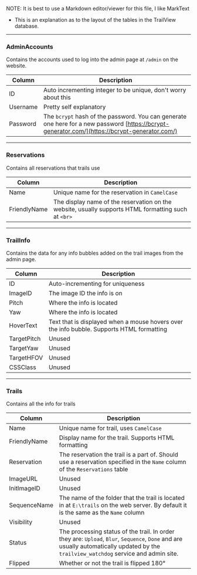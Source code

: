 NOTE: It is best to use a Markdown editor/viewer for this file, I like MarkText



* This is an explanation as to the layout of the tables in the TrailView database.

---

### AdminAccounts

Contains the accounts used to log into the admin page at `/admin` on the website.

| Column   | Description                                                                                                                                    |
| -------- | ---------------------------------------------------------------------------------------------------------------------------------------------- |
| ID       | Auto incrementing integer to be unique, don't worry about this                                                                                 |
| Username | Pretty self explanatory                                                                                                                        |
| Password | The `bcrypt` hash of the password. You can generate one here for a new password [https://bcrypt-generator.com/](https://bcrypt-generator.com/) |

---

### Reservations

Contains all reservations that trails use

| Column       | Description                                                                                         |
| ------------ | --------------------------------------------------------------------------------------------------- |
| Name         | Unique name for the reservation in `CamelCase`                                                      |
| FriendlyName | The display name of the reservation on the website, usually supports HTML formatting such at `<br>` |

---

### TrailInfo

Contains the data for any info bubbles added on the trail images from the admin page.

| Column      | Description                                                                               |
| ----------- | ----------------------------------------------------------------------------------------- |
| ID          | Auto-incrementing for uniqueness                                                          |
| ImageID     | The image ID the info is on                                                               |
| Pitch       | Where the info is located                                                                 |
| Yaw         | Where the info is located                                                                 |
| HoverText   | Text that is displayed when a mouse hovers over the info bubble. Supports HTML formatting |
| TargetPitch | Unused                                                                                    |
| TargetYaw   | Unused                                                                                    |
| TargetHFOV  | Unused                                                                                    |
| CSSClass    | Unused                                                                                    |

---

### Trails

Contains all the info for trails

| Column       | Description                                                                                                                                                                           |
| ------------ | ------------------------------------------------------------------------------------------------------------------------------------------------------------------------------------- |
| Name         | Unique name for trail, uses `CamelCase`                                                                                                                                               |
| FriendlyName | Display name for the trail. Supports HTML formatting                                                                                                                                  |
| Reservation  | The reservation the trail is a part of. Should use a reservation specified in the `Name` column of the `Reservations` table                                                           |
| ImageURL     | Unused                                                                                                                                                                                |
| InitImageID  | Unused                                                                                                                                                                                |
| SequenceName | The name of the folder that the trail is located in at `E:\trails` on the web server. By default it is the same as the `Name` column                                                  |
| Visibility   | Unused                                                                                                                                                                                |
| Status       | The processing status of the trail. In order they are: `Upload`, `Blur`, `Sequence`, `Done` and are usually automatically updated by the `trailview_watchdog` service and admin site. |
| Flipped      | Whether or not the trail is flipped 180°                                                                                                                                              |

